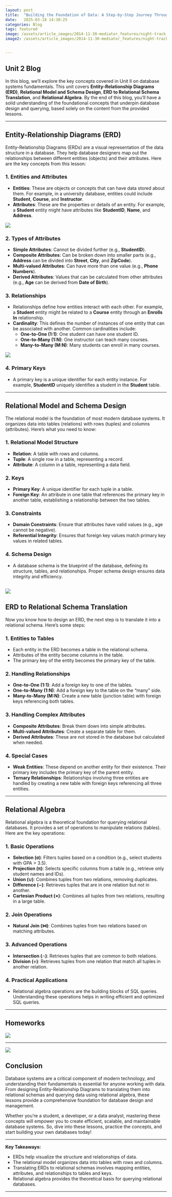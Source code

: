 ```yaml
---
layout: post
title:  "Building the Foundation of Data: A Step-by-Step Journey Through ERDs, Relational Schemas, and Query Logic"
date:   2025-03-18 14:30:25
categories: Blog
tags: featured
image: /assets/article_images/2014-11-30-mediator_features/night-track.JPG
image2: /assets/article_images/2014-11-30-mediator_features/night-track-mobile.JPG


---
```

## Unit 2 Blog

In this blog, we’ll explore the key concepts covered in Unit II on database systems fundamentals. This unit covers **Entity-Relationship Diagrams (ERD)**, **Relational Model and Schema Design**, **ERD to Relational Schema Translation**, and **Relational Algebra**. By the end of this blog, you’ll have a solid understanding of the foundational concepts that underpin database design and querying, based solely on the content from the provided lessons.

---

## Entity-Relationship Diagrams (ERD)

Entity-Relationship Diagrams (ERDs) are a visual representation of the data structure in a database. They help database designers map out the relationships between different entities (objects) and their attributes. Here are the key concepts from this lesson:

### 1. **Entities and Attributes**
   - **Entities**: These are objects or concepts that can have data stored about them. For example, in a university database, entities could include **Student**, **Course**, and **Instructor**.
   - **Attributes**: These are the properties or details of an entity. For example, a **Student** entity might have attributes like **StudentID**, **Name**, and **Address**.

![](/erd.jpg)

### 2. **Types of Attributes**
   - **Simple Attributes**: Cannot be divided further (e.g., **StudentID**).
   - **Composite Attributes**: Can be broken down into smaller parts (e.g., **Address** can be divided into **Street**, **City**, and **ZipCode**).
   - **Multi-valued Attributes**: Can have more than one value (e.g., **Phone Numbers**).
   - **Derived Attributes**: Values that can be calculated from other attributes (e.g., **Age** can be derived from **Date of Birth**).

### 3. **Relationships**
   - Relationships define how entities interact with each other. For example, a **Student** entity might be related to a **Course** entity through an **Enrolls In** relationship.
   - **Cardinality**: This defines the number of instances of one entity that can be associated with another. Common cardinalities include:
     - **One-to-One (1:1)**: One student can have one student ID.
     - **One-to-Many (1:N)**: One instructor can teach many courses.
     - **Many-to-Many (M:N)**: Many students can enroll in many courses.

![](/crow.png)
### 4. **Primary Keys**
   - A primary key is a unique identifier for each entity instance. For example, **StudentID** uniquely identifies a student in the **Student** table.

---

## Relational Model and Schema Design

The relational model is the foundation of most modern database systems. It organizes data into tables (relations) with rows (tuples) and columns (attributes). Here’s what you need to know:

### 1. **Relational Model Structure**
   - **Relation**: A table with rows and columns.
   - **Tuple**: A single row in a table, representing a record.
   - **Attribute**: A column in a table, representing a data field.

### 2. **Keys**
   - **Primary Key**: A unique identifier for each tuple in a table.
   - **Foreign Key**: An attribute in one table that references the primary key in another table, establishing a relationship between the two tables.

### 3. **Constraints**
   - **Domain Constraints**: Ensure that attributes have valid values (e.g., age cannot be negative).
   - **Referential Integrity**: Ensures that foreign key values match primary key values in related tables.

### 4. **Schema Design**
   - A database schema is the blueprint of the database, defining its structure, tables, and relationships. Proper schema design ensures data integrity and efficiency.

![](/diagram.png)
---

## ERD to Relational Schema Translation

Now you know how to design an ERD, the next step is to translate it into a relational schema. Here’s some steps:

### 1. **Entities to Tables**
   - Each entity in the ERD becomes a table in the relational schema.
   - Attributes of the entity become columns in the table.
   - The primary key of the entity becomes the primary key of the table.

### 2. **Handling Relationships**
   - **One-to-One (1:1)**: Add a foreign key to one of the tables.
   - **One-to-Many (1:N)**: Add a foreign key to the table on the “many” side.
   - **Many-to-Many (M:N)**: Create a new table (junction table) with foreign keys referencing both tables.

### 3. **Handling Complex Attributes**
   - **Composite Attributes**: Break them down into simple attributes.
   - **Multi-valued Attributes**: Create a separate table for them.
   - **Derived Attributes**: These are not stored in the database but calculated when needed.

### 4. **Special Cases**
   - **Weak Entities**: These depend on another entity for their existence. Their primary key includes the primary key of the parent entity.
   - **Ternary Relationships**: Relationships involving three entities are handled by creating a new table with foreign keys referencing all three entities.

---

## Relational Algebra

Relational algebra is a theoretical foundation for querying relational databases. It provides a set of operations to manipulate relations (tables). Here are the key operations:

### 1. **Basic Operations**
   - **Selection (σ)**: Filters tuples based on a condition (e.g., select students with GPA > 3.5).
   - **Projection (π)**: Selects specific columns from a table (e.g., retrieve only student names and IDs).
   - **Union (∪)**: Combines tuples from two relations, removing duplicates.
   - **Difference (−)**: Retrieves tuples that are in one relation but not in another.
   - **Cartesian Product (×)**: Combines all tuples from two relations, resulting in a large table.

### 2. **Join Operations**
   - **Natural Join (⋈)**: Combines tuples from two relations based on matching attributes.

### 3. **Advanced Operations**
   - **Intersection (∩)**: Retrieves tuples that are common to both relations.
   - **Division (÷)**: Retrieves tuples from one relation that match all tuples in another relation.

### 4. **Practical Applications**
   - Relational algebra operations are the building blocks of SQL queries. Understanding these operations helps in writing efficient and optimized SQL queries.

---

## Homeworks
![](/erd-to-Rschema.jpg)

---

![](/RS.jpg)
## Conclusion

Database systems are a critical component of modern technology, and understanding their fundamentals is essential for anyone working with data. From designing Entity-Relationship Diagrams to translating them into relational schemas and querying data using relational algebra, these lessons provide a comprehensive foundation for database design and management.

Whether you’re a student, a developer, or a data analyst, mastering these concepts will empower you to create efficient, scalable, and maintainable database systems. So, dive into these lessons, practice the concepts, and start building your own databases today!

---

**Key Takeaways:**
- ERDs help visualize the structure and relationships of data.
- The relational model organizes data into tables with rows and columns.
- Translating ERDs to relational schemas involves mapping entities, attributes, and relationships to tables and keys.
- Relational algebra provides the theoretical basis for querying relational databases.



---


